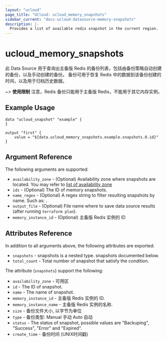```yaml
---
layout: "ucloud"
page_title: "UCloud: ucloud_memory_snapshots"
sidebar_current: "docs-ucloud-datasource-memory-snapshots"
description: |-
  Provides a list of available redis snapshot in the current region.
---
```


# ucloud_memory_snapshots

此 Data Source 用于查询出主备版 Redis 的备份列表，包括由备份策略自动创建的备份，以及手动创建的备份。
备份可用于恢复 Redis 中的数据到该备份创建的时间，以及用于归档历史数据。

~> **使用限制** 注意，Redis 备份只能用于主备版 Redis，不能用于其它内存实例。

## Example Usage

```hcl
data "ucloud_snapshot" "example" {
}

output "first" {
    value = "${data.ucloud_memory_snapshots.example.snapshots.0.id}"
}
```

## Argument Reference

The following arguments are supported:

* `availability_zone` - (Optional) Availability zone where snapshots are located. You may refer to [list of availability zone](https://docs.ucloud.cn/api/summary/regionlist)
* `ids` - (Optional) The ID of memory snapshots.
* `name_regex` - (Optional) A regex string to filter resulting snapshots by name. Such as: .
* `output_file` - (Optional) File name where to save data source results (after running `terraform plan`).
* `memory_instance_id` - (Optional) 主备版 Redis 实例的 ID

## Attributes Reference

In addition to all arguments above, the following attributes are exported:

* `snapshots` - snapshots is a nested type. snapshots documented below.
* `total_count` - Total number of snapshot that satisfy the condition.

The attribute (`snapshots`) support the following:

* `availability_zone` - 可用区
* `id` - The ID of snapshot.
* `name` - The name of snapshot.
* `memory_instance_id` - 主备版 Redis 实例的 ID.
* `memory_instance_name` - 主备版 Redis 实例的名称.
* `size` - 备份文件大小, 以字节为单位
* `type` - 备份类型: Manual 手动 Auto 自动
* `status` - The status of snapshot, possible values are "Backuping", "Success", "Error" and "Expired".
* `create_time` - 备份时间 (UNIX时间戳)
